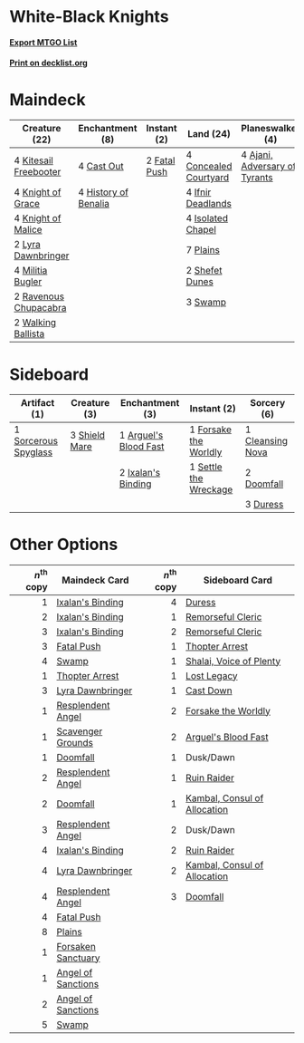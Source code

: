 # White-Black Knights

#### [Export MTGO List](../collection/White-Black%20Knights/White-Black%20Knights.txt)
#### [Print on decklist.org](http://decklist.org/?deckmain=4%09Ajani,%20Adversary%20of%20Tyrants%0A4%09Cast%20Out%0A4%09Concealed%20Courtyard%0A2%09Fatal%20Push%0A4%09History%20of%20Benalia%0A4%09Ifnir%20Deadlands%0A4%09Isolated%20Chapel%0A4%09Kitesail%20Freebooter%0A4%09Knight%20of%20Grace%0A4%09Knight%20of%20Malice%0A2%09Lyra%20Dawnbringer%0A4%09Militia%20Bugler%0A7%09Plains%0A2%09Ravenous%20Chupacabra%0A2%09Shefet%20Dunes%0A3%09Swamp%0A2%09Walking%20Ballista&deckside=1%09Arguel's%20Blood%20Fast%0A1%09Cleansing%20Nova%0A2%09Doomfall%0A3%09Duress%0A1%09Forsake%20the%20Worldly%0A2%09Ixalan's%20Binding%0A1%09Settle%20the%20Wreckage%0A3%09Shield%20Mare%0A1%09Sorcerous%20Spyglass)
# Maindeck

|                                         Creature (22)                                          |                                        Enchantment (8)                                        |                                      Instant (2)                                      |                                           Land (24)                                            |                                            Planeswalker (4)                                            |
|------------------------------------------------------------------------------------------------|-----------------------------------------------------------------------------------------------|---------------------------------------------------------------------------------------|------------------------------------------------------------------------------------------------|--------------------------------------------------------------------------------------------------------|
|4 [Kitesail Freebooter](http://gatherer.wizards.com/Pages/Card/Details.aspx?multiverseid=435264)|4 [Cast Out](http://gatherer.wizards.com/Pages/Card/Details.aspx?multiverseid=426710)          |2 [Fatal Push](http://gatherer.wizards.com/Pages/Card/Details.aspx?multiverseid=423724)|4 [Concealed Courtyard](http://gatherer.wizards.com/Pages/Card/Details.aspx?multiverseid=417818)|4 [Ajani, Adversary of Tyrants](http://gatherer.wizards.com/Pages/Card/Details.aspx?multiverseid=447139)|
|4 [Knight of Grace](http://gatherer.wizards.com/Pages/Card/Details.aspx?multiverseid=442911)    |4 [History of Benalia](http://gatherer.wizards.com/Pages/Card/Details.aspx?multiverseid=442909)|                                                                                       |4 [Ifnir Deadlands](http://gatherer.wizards.com/Pages/Card/Details.aspx?multiverseid=430868)    |                                                                                                        |
|4 [Knight of Malice](http://gatherer.wizards.com/Pages/Card/Details.aspx?multiverseid=442985)   |                                                                                               |                                                                                       |4 [Isolated Chapel](http://gatherer.wizards.com/Pages/Card/Details.aspx?multiverseid=382189)    |                                                                                                        |
|2 [Lyra Dawnbringer](http://gatherer.wizards.com/Pages/Card/Details.aspx?multiverseid=442914)   |                                                                                               |                                                                                       |7 [Plains](http://gatherer.wizards.com/Pages/Card/Details.aspx?multiverseid=439601)             |                                                                                                        |
|4 [Militia Bugler](http://gatherer.wizards.com/Pages/Card/Details.aspx?multiverseid=447165)     |                                                                                               |                                                                                       |2 [Shefet Dunes](http://gatherer.wizards.com/Pages/Card/Details.aspx?multiverseid=430872)       |                                                                                                        |
|2 [Ravenous Chupacabra](http://gatherer.wizards.com/Pages/Card/Details.aspx?multiverseid=442093)|                                                                                               |                                                                                       |3 [Swamp](http://gatherer.wizards.com/Pages/Card/Details.aspx?multiverseid=439603)              |                                                                                                        |
|2 [Walking Ballista](http://gatherer.wizards.com/Pages/Card/Details.aspx?multiverseid=423848)   |                                                                                               |                                                                                       |                                                                                                |                                                                                                        |


# Sideboard

|                                         Artifact (1)                                          |                                      Creature (3)                                      |                                        Enchantment (3)                                         |                                          Instant (2)                                           |                                        Sorcery (6)                                        |
|-----------------------------------------------------------------------------------------------|----------------------------------------------------------------------------------------|------------------------------------------------------------------------------------------------|------------------------------------------------------------------------------------------------|-------------------------------------------------------------------------------------------|
|1 [Sorcerous Spyglass](http://gatherer.wizards.com/Pages/Card/Details.aspx?multiverseid=435407)|3 [Shield Mare](http://gatherer.wizards.com/Pages/Card/Details.aspx?multiverseid=447173)|1 [Arguel's Blood Fast](http://gatherer.wizards.com/Pages/Card/Details.aspx?multiverseid=439316)|1 [Forsake the Worldly](http://gatherer.wizards.com/Pages/Card/Details.aspx?multiverseid=426715)|1 [Cleansing Nova](http://gatherer.wizards.com/Pages/Card/Details.aspx?multiverseid=447145)|
|                                                                                               |                                                                                        |2 [Ixalan's Binding](http://gatherer.wizards.com/Pages/Card/Details.aspx?multiverseid=435168)   |1 [Settle the Wreckage](http://gatherer.wizards.com/Pages/Card/Details.aspx?multiverseid=435186)|2 [Doomfall](http://gatherer.wizards.com/Pages/Card/Details.aspx?multiverseid=430751)      |
|                                                                                               |                                                                                        |                                                                                                |                                                                                                |3 [Duress](http://gatherer.wizards.com/Pages/Card/Details.aspx?multiverseid=270465)        |


# Other Options

|*n*<sup>th</sup> copy|                                        Maindeck Card                                        |*n*<sup>th</sup> copy|                                            Sideboard Card                                             |
|--------------------:|---------------------------------------------------------------------------------------------|--------------------:|-------------------------------------------------------------------------------------------------------|
|                    1|[Ixalan's Binding](http://gatherer.wizards.com/Pages/Card/Details.aspx?multiverseid=435168)  |                    4|[Duress](http://gatherer.wizards.com/Pages/Card/Details.aspx?multiverseid=270465)                      |
|                    2|[Ixalan's Binding](http://gatherer.wizards.com/Pages/Card/Details.aspx?multiverseid=435168)  |                    1|[Remorseful Cleric](http://gatherer.wizards.com/Pages/Card/Details.aspx?multiverseid=447169)           |
|                    3|[Ixalan's Binding](http://gatherer.wizards.com/Pages/Card/Details.aspx?multiverseid=435168)  |                    2|[Remorseful Cleric](http://gatherer.wizards.com/Pages/Card/Details.aspx?multiverseid=447169)           |
|                    3|[Fatal Push](http://gatherer.wizards.com/Pages/Card/Details.aspx?multiverseid=423724)        |                    1|[Thopter Arrest](http://gatherer.wizards.com/Pages/Card/Details.aspx?multiverseid=423692)              |
|                    4|[Swamp](http://gatherer.wizards.com/Pages/Card/Details.aspx?multiverseid=439603)             |                    1|[Shalai, Voice of Plenty](http://gatherer.wizards.com/Pages/Card/Details.aspx?multiverseid=442923)     |
|                    1|[Thopter Arrest](http://gatherer.wizards.com/Pages/Card/Details.aspx?multiverseid=423692)    |                    1|[Lost Legacy](http://gatherer.wizards.com/Pages/Card/Details.aspx?multiverseid=417661)                 |
|                    3|[Lyra Dawnbringer](http://gatherer.wizards.com/Pages/Card/Details.aspx?multiverseid=442914)  |                    1|[Cast Down](http://gatherer.wizards.com/Pages/Card/Details.aspx?multiverseid=442969)                   |
|                    1|[Resplendent Angel](http://gatherer.wizards.com/Pages/Card/Details.aspx?multiverseid=447170) |                    2|[Forsake the Worldly](http://gatherer.wizards.com/Pages/Card/Details.aspx?multiverseid=426715)         |
|                    1|[Scavenger Grounds](http://gatherer.wizards.com/Pages/Card/Details.aspx?multiverseid=430871) |                    2|[Arguel's Blood Fast](http://gatherer.wizards.com/Pages/Card/Details.aspx?multiverseid=439316)         |
|                    1|[Doomfall](http://gatherer.wizards.com/Pages/Card/Details.aspx?multiverseid=430751)          |                    1|Dusk/Dawn                                                                                              |
|                    2|[Resplendent Angel](http://gatherer.wizards.com/Pages/Card/Details.aspx?multiverseid=447170) |                    1|[Ruin Raider](http://gatherer.wizards.com/Pages/Card/Details.aspx?multiverseid=435272)                 |
|                    2|[Doomfall](http://gatherer.wizards.com/Pages/Card/Details.aspx?multiverseid=430751)          |                    1|[Kambal, Consul of Allocation](http://gatherer.wizards.com/Pages/Card/Details.aspx?multiverseid=417756)|
|                    3|[Resplendent Angel](http://gatherer.wizards.com/Pages/Card/Details.aspx?multiverseid=447170) |                    2|Dusk/Dawn                                                                                              |
|                    4|[Ixalan's Binding](http://gatherer.wizards.com/Pages/Card/Details.aspx?multiverseid=435168)  |                    2|[Ruin Raider](http://gatherer.wizards.com/Pages/Card/Details.aspx?multiverseid=435272)                 |
|                    4|[Lyra Dawnbringer](http://gatherer.wizards.com/Pages/Card/Details.aspx?multiverseid=442914)  |                    2|[Kambal, Consul of Allocation](http://gatherer.wizards.com/Pages/Card/Details.aspx?multiverseid=417756)|
|                    4|[Resplendent Angel](http://gatherer.wizards.com/Pages/Card/Details.aspx?multiverseid=447170) |                    3|[Doomfall](http://gatherer.wizards.com/Pages/Card/Details.aspx?multiverseid=430751)                    |
|                    4|[Fatal Push](http://gatherer.wizards.com/Pages/Card/Details.aspx?multiverseid=423724)        |                     |                                                                                                       |
|                    8|[Plains](http://gatherer.wizards.com/Pages/Card/Details.aspx?multiverseid=439601)            |                     |                                                                                                       |
|                    1|[Forsaken Sanctuary](http://gatherer.wizards.com/Pages/Card/Details.aspx?multiverseid=433182)|                     |                                                                                                       |
|                    1|[Angel of Sanctions](http://gatherer.wizards.com/Pages/Card/Details.aspx?multiverseid=426703)|                     |                                                                                                       |
|                    2|[Angel of Sanctions](http://gatherer.wizards.com/Pages/Card/Details.aspx?multiverseid=426703)|                     |                                                                                                       |
|                    5|[Swamp](http://gatherer.wizards.com/Pages/Card/Details.aspx?multiverseid=439603)             |                     |                                                                                                       |

